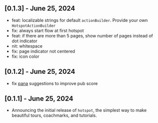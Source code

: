 ## [0.1.3] - June 25, 2024

- feat: localizable strings for default `actionBuilder`. Provide your own `HotspotActionBuilder`
- fix: always start flow at first hotspot
- feat: if there are more than 5 pages, show number of pages instead of dot indicator
- nit: whitespace
- fix: page indicator not centered
- fix: icon color

## [0.1.2] - June 25, 2024

- fix [pana](https://pub.dev/packages/pana) suggestions to improve pub score

## [0.1.1] - June 25, 2024

- Announcing the initial release of `hotspot`, the simplest way to make beautiful tours, coachmarks, and tutorials.
